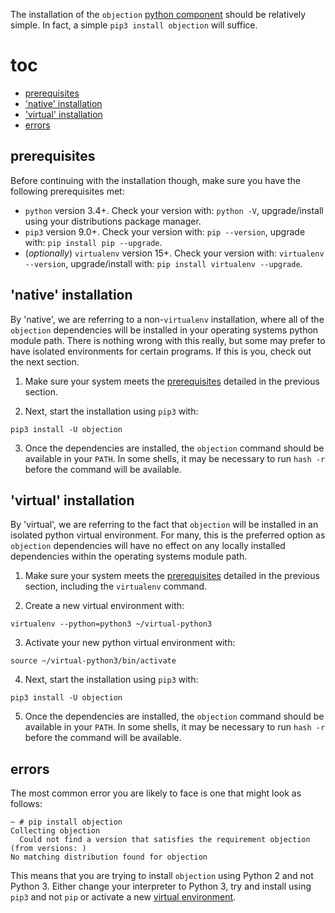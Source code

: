 The installation of the `objection` [python component](components) should be relatively simple. In fact, a simple  `pip3 install objection` will suffice.

# toc
- [prerequisites](#prerequisites)
- ['native' installation](#native-installation)
- ['virtual' installation](#virtual-installation)
- [errors](#errors)

## prerequisites
Before continuing with the installation though, make sure you have the following prerequisites met:

- `python` version 3.4+. Check your version with: `python -V`, upgrade/install using your distributions package manager.
- `pip3` version 9.0+. Check your version with: `pip --version`, upgrade with: `pip install pip --upgrade`.
- (_optionally_) `virtualenv` version 15+. Check your version with: `virtualenv --version`, upgrade/install with: `pip install virtualenv --upgrade`.

## 'native' installation
By 'native', we are referring to a non-`virtualenv` installation, where all of the `objection` dependencies will be installed in your operating systems python module path. There is nothing wrong with this really, but some may prefer to have isolated environments for certain programs. If this is you, check out the next section.

1. Make sure your system meets the [prerequisites](#prerequisites) detailed in the previous section.

2. Next, start the installation using `pip3` with:
```
pip3 install -U objection
```

3. Once the dependencies are installed, the `objection` command should be available in your `PATH`. In some shells, it may be necessary to run `hash -r` before the command will be available.

## 'virtual' installation
By 'virtual', we are referring to the fact that `objection` will be installed in an isolated python virtual environment. For many, this is the preferred option as `objection` dependencies will have no effect on any locally installed dependencies within the operating systems module path.

1. Make sure your system meets the [prerequisites](#prerequisites) detailed in the previous section, including the `virtualenv` command.

2. Create a new virtual environment with:
```
virtualenv --python=python3 ~/virtual-python3
```

3. Activate your new python virtual environment with:
```
source ~/virtual-python3/bin/activate
```

4. Next, start the installation using `pip3` with:
```
pip3 install -U objection
```

5. Once the dependencies are installed, the `objection` command should be available in your `PATH`. In some shells, it may be necessary to run `hash -r` before the command will be available.

## errors
The most common error you are likely to face is one that might look as follows:

```
~ # pip install objection
Collecting objection
  Could not find a version that satisfies the requirement objection (from versions: )
No matching distribution found for objection
```

This means that you are trying to install `objection` using Python 2 and not Python 3. Either change your interpreter to Python 3, try and install using `pip3` and not `pip` or activate a new [virtual environment](#virtual-installation).